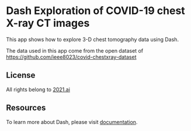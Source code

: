 # Dash Exploration of COVID-19 chest X-ray CT images

This app shows how to explore 3-D chest tomography data using Dash. 

The data used in this app come from the open dataset of
https://github.com/ieee8023/covid-chestxray-dataset

## License
All rights belong to [2021.ai](https://2021.ai/)


## Resources

To learn more about Dash, please visit [documentation](https://plot.ly/dash).
